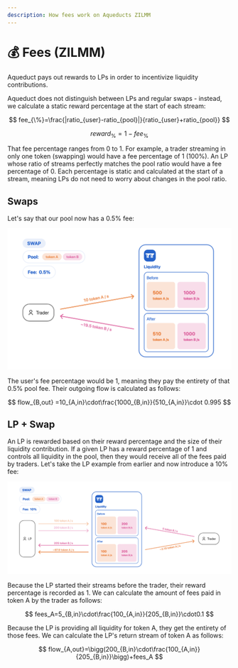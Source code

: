 ```yaml
---
description: How fees work on Aqueducts ZILMM
---
```


# 💰 Fees (ZILMM)

Aqueduct pays out rewards to LPs in order to incentivize liquidity contributions.&#x20;



Aqueduct does not distinguish between LPs and regular swaps - instead, we calculate a static reward percentage at the start of each stream:

$$
fee_{\%}=\frac{|ratio_{user}-ratio_{pool}|}{ratio_{user}+ratio_{pool}}
$$

$$
reward_{\%}=1-fee_{\%}
$$

That fee percentage ranges from 0 to 1. For example, a trader streaming in only one token (swapping) would have a fee percentage of 1 (100%). An LP whose ratio of streams perfectly matches the pool ratio would have a fee percentage of 0. Each percentage is static and calculated at the start of a stream, meaning LPs do not need to worry about changes in the pool ratio.

## Swaps

Let's say that our pool now has a 0.5% fee:

![](<../.gitbook/assets/Screenshot 2022-08-15 at 11.52.54 PM.png>)

The user's fee percentage would be 1, meaning they pay the entirety of that 0.5% pool fee. Their outgoing flow is calculated as follows:

$$
flow_{B,out} =10_{A,in}\cdot\frac{1000_{B,in}}{510_{A,in}}\cdot 0.995
$$

## LP + Swap

An LP is rewarded based on their reward percentage and the size of their liquidity contribution. If a given LP has a reward percentage of 1 and controls all liquidity in the pool, then they would receive all of the fees paid by traders. Let's take the LP example from earlier and now introduce a 10% fee:

![](<../.gitbook/assets/Screenshot 2022-08-16 at 12.07.56 AM.png>)

Because the LP started their streams before the trader, their reward percentage is recorded as 1. We can calculate the amount of fees paid in token A by the trader as follows:

$$
fees_A=5_{B,in}\cdot\frac{100_{A,in}}{205_{B,in}}\cdot0.1
$$

Because the LP is providing all liquidity for token A, they get the entirety of those fees. We can calculate the LP's return stream of token A as follows:

$$
flow_{A,out}=\bigg(200_{B,in}\cdot\frac{100_{A,in}}{205_{B,in}}\bigg)+fees_A
$$
